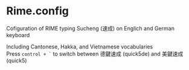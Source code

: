 # Rime.config
Cofiguration of RIME typing Sucheng (速成) on Englich and German keyboard

Including Cantonese, Hakka, and Vietnamese vocabularies  
Press <code>control + `</code> to switch between 德鍵速成 (quick5de) and 美鍵速成 (quick5)
